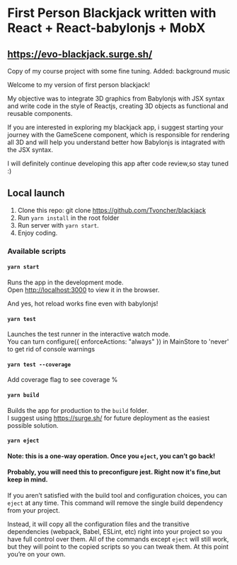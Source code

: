 # First Person Blackjack written with React + React-babylonjs + MobX

## https://evo-blackjack.surge.sh/

Copy of my course project with some fine tuning.
Added: background music

Welcome to my version of first person blackjack!

My objective was to integrate 3D graphics from Babylonjs with JSX syntax and write code in the style of Reactjs, creating 3D objects as functional and reusable components.

If you are interested in exploring my blackjack app, i suggest starting your journey with the GameScene component, which is responsible for rendering all 3D and will help you understand better how Babylonjs is intagrated with the JSX syntax.

I will definitely continue developing this app after code review,so stay tuned :)

## Local launch

1. Clone this repo: git clone https://github.com/Tvoncher/blackjack
2. Run `yarn install` in the root folder
3. Run server with `yarn start`.
4. Enjoy coding.

### Available scripts

#### `yarn start`

Runs the app in the development mode.\
Open [http://localhost:3000](http://localhost:3000) to view it in the browser.

And yes, hot reload works fine even with babylonjs!

#### `yarn test`

Launches the test runner in the interactive watch mode.\
You can turn configure({ enforceActions: "always" }) in MainStore to 'never' to get rid of console warnings

#### `yarn test --coverage`

Add coverage flag to see coverage %

#### `yarn build`

Builds the app for production to the `build` folder.\
I suggest using https://surge.sh/ for future deployment as the easiest possible solution.

#### `yarn eject`

**Note: this is a one-way operation. Once you `eject`, you can’t go back!**

#### Probably, you will need this to preconfigure jest. Right now it's fine,but keep in mind.

If you aren’t satisfied with the build tool and configuration choices, you can `eject` at any time. This command will remove the single build dependency from your project.

Instead, it will copy all the configuration files and the transitive dependencies (webpack, Babel, ESLint, etc) right into your project so you have full control over them. All of the commands except `eject` will still work, but they will point to the copied scripts so you can tweak them. At this point you’re on your own.
